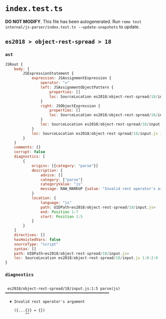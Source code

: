 # `index.test.ts`

**DO NOT MODIFY**. This file has been autogenerated. Run `rome test internal/js-parser/index.test.ts --update-snapshots` to update.

## `es2018 > object-rest-spread > 18`

### `ast`

```javascript
JSRoot {
	body: [
		JSExpressionStatement {
			expression: JSAssignmentExpression {
				operator: "="
				left: JSAssignmentObjectPattern {
					properties: []
					loc: SourceLocation es2018/object-rest-spread/18/input.js 1:1-1:8
				}
				right: JSObjectExpression {
					properties: []
					loc: SourceLocation es2018/object-rest-spread/18/input.js 1:11-1:13
				}
				loc: SourceLocation es2018/object-rest-spread/18/input.js 1:1-1:13
			}
			loc: SourceLocation es2018/object-rest-spread/18/input.js 1:0-1:14
		}
	]
	comments: []
	corrupt: false
	diagnostics: [
		{
			origins: [{category: "parse"}]
			description: {
				advice: []
				category: ["parse"]
				categoryValue: "js"
				message: RAW_MARKUP {value: "Invalid rest operator's argument"}
			}
			location: {
				language: "js"
				path: UIDPath<es2018/object-rest-spread/18/input.js>
				end: Position 1:7
				start: Position 1:5
			}
		}
	]
	directives: []
	hasHoistedVars: false
	sourceType: "script"
	syntax: []
	path: UIDPath<es2018/object-rest-spread/18/input.js>
	loc: SourceLocation es2018/object-rest-spread/18/input.js 1:0-2:0
}
```

### `diagnostics`

```

 es2018/object-rest-spread/18/input.js:1:5 parse(js) ━━━━━━━━━━━━━━━━━━━━━━━━━━━━━━━━━━━━━━━━━━━━━━━

  ✖ Invalid rest operator's argument

    ({...{}} = {})
         ^^


```
